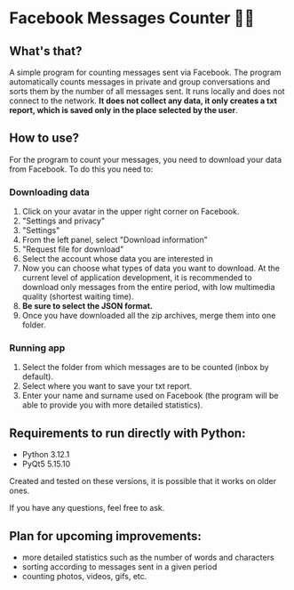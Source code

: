 # Facebook Messages Counter 📘📩

## What's that?
A simple program for counting messages sent via Facebook.
The program automatically counts messages in private and group conversations and sorts them by the number of all messages sent. It runs locally and does not connect to the network. **It does not collect any data, it only creates a txt report, which is saved only in the place selected by the user**.

## How to use?

For the program to count your messages, you need to download your data from Facebook. To do this you need to:

### Downloading data
1. Click on your avatar in the upper right corner on Facebook.
2. "Settings and privacy"
3. "Settings"
4. From the left panel, select "Download information"
5. "Request file for download"
6. Select the account whose data you are interested in
7. Now you can choose what types of data you want to download. At the current level of application development, it is recommended to download only messages from the entire period, with low multimedia quality (shortest waiting time).
8. **Be sure to select the JSON format.**
9. Once you have downloaded all the zip archives, merge them into one folder.

### Running app
1. Select the folder from which messages are to be counted (inbox by default).
2. Select where you want to save your txt report.
3. Enter your name and surname used on Facebook (the program will be able to provide you with more detailed statistics).

## Requirements to run directly with Python:
- Python 3.12.1
- PyQt5 5.15.10

Created and tested on these versions, it is possible that it works on older ones.

If you have any questions, feel free to ask.

## Plan for upcoming improvements:
- more detailed statistics such as the number of words and characters
- sorting according to messages sent in a given period
- counting photos, videos, gifs, etc.